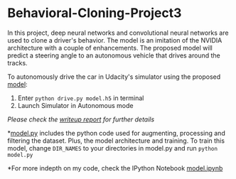 # Behavioral-Cloning-Project3
In this project, deep neural networks and convolutional neural networks are used to clone a driver's behavior. The model is an imitation of the NVIDIA architecture with a couple of enhancements. The proposed model will predict a steering angle to an autonomous vehicle that drives around the tracks.

To autonomously drive the car in Udacity's simulator using the proposed [model](model.h5):

1. Enter `python drive.py model.h5` in terminal
2. Launch Simulator in Autonomous mode

*Please check the [writeup report](writeup_report.md) for further details*

*[model.py](model.py) includes the python code used for augmenting, processing and filtering the dataset. Plus, the model architecture and training. To train this model, change `DIR_NAMES` to your directories in model.py and run
`python model.py`

*For more indepth on my code, check the IPython Notebook [model.ipynb](model.ipynb)
